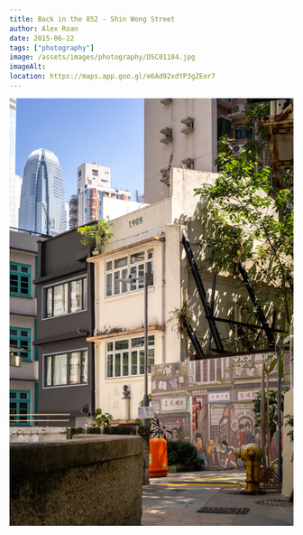 ```yaml
---
title: Back in the 852 - Shin Wong Street
author: Alex Roan
date: 2015-06-22
tags: ["photography"]
image: /assets/images/photography/DSC01184.jpg
imageAlt: 
location: https://maps.app.goo.gl/e6Ad92xdYP3gZEor7
---
```


![HongKong One](../assets/images/photography/DSC01184.jpg)